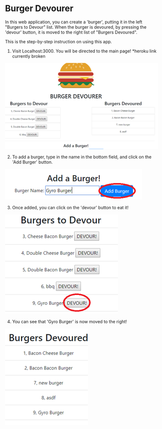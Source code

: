 # Burger Devourer
In this web application, you can create a 'burger', putting it in the left 
"Burgers to Devour" list. When the burger is devoured, by pressing the 'devour' button,
it is moved to the right list of "Burgers Devoured".

This is the step-by-step instruction on using this app.

1. Visit Localhost:3000. You will be directed to the main page! *heroku link currently broken
<img src="./public/assets/img/mainpage.PNG">

2. To add a burger, type in the name in the bottom field, and click on the 'Add Burger' button.
<img src="./public/assets/img/add.PNG">

3. Once added, you can click on the 'devour' button to eat it!
<img src="./public/assets/img/todevour.PNG">

4. You can see that 'Gyro Burger' is now moved to the right!
<img src="./public/assets/img/ate.PNG">
